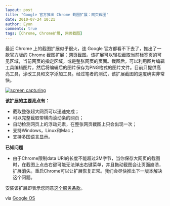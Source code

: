 ```yaml
---
layout: post
title: "Google 官方推出 Chrome 截图扩展：网页截图"
date: 2010-07-24 10:21
author: Eyon
comments: true
tags: [Chrome, Chrome扩展, 网页截图]
---
```

最近 Chrome 上的截图扩展似乎很火，连 Google 官方都看不下去了，推出了一款官方版的 Chrome 截图扩展：[网页截图](https://chrome.google.com/extensions/detail/cpngackimfmofbokmjmljamhdncknpmg?hl=zh-cn#)。该扩展可以轻松截取当前标签页的可见区域，当前网页的指定区域，或是整张网页的页面。截图后，可以利用图片编辑工具编辑图片，然后将编辑后的图片保存为PNG格式的图片文件。目前只提供高亮工具，涂改工具和文字添加工具。经过笔者的测试，该扩展截图的速度确实非常快。

<a href="http://img.chromi.org/2010/07/screen-capturing.png">![](http://img.chromi.org/2010/07/screen-capturing-550x396.png "screen capturing")</a>

**该扩展的主要亮点有：**


*   截取整张超大网页可以迅速完成；
*   可以完整截取带横向滚动条的网页；
*   自动检测网页上的浮动元素，在整张网页截图上只会出现一次；
*   支持Windows，Linux和Mac；
*   支持多国语言显示。

**已知问题**



*   由于Chrome限制data URI的长度不能超过2M字节，当你保存大网页的截图时，在截图上点击右键可能无法弹出右键菜单，并且拖动截图会让页面崩溃，扩展消失。重启Chrome可以让扩展恢复正常。我们会尽快推出下一版本解决这个问题。

安装该扩展即表示您同意[这个服务条款](https://chrome.google.com/extensions/intl/zh-CN/gallery_tos.html)。

via [Google OS](http://googlesystem.blogspot.com/2010/07/screen-capture-extension-for-google.html)
